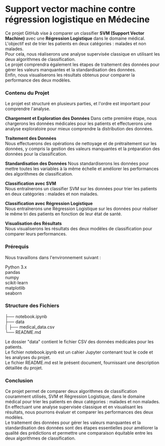 # Support vector machine contre régression logistique en Médecine

Ce projet GitHub vise à comparer un classifier **SVM (Support Vector Machine)** avec une **Régression Logistique** dans le domaine médical.    
L'objectif est de trier les patients en deux catégories : malades et non malades.   
Pour cela, nous réaliserons une analyse supervisée classique en utilisant les deux algorithmes de classification.    
Le projet comprendra également les étapes de traitement des données pour gérer les valeurs manquantes et la standardisation des données.     
Enfin, nous visualiserons les résultats obtenus pour comparer la performance des deux modèles.

### Contenu du Projet
Le projet est structuré en plusieurs parties, et l'ordre est important pour comprendre l'analyse.    

**Chargement et Exploration des Données**
Dans cette première étape, nous chargerons les données médicales pour les patients et effectuerons une analyse exploratoire pour mieux comprendre la distribution des données.

**Traitement des Données**    
Nous effectuerons des opérations de nettoyage et de prétraitement sur les données, y compris la gestion des valeurs manquantes et la préparation des données pour la classification.

**Standardisation des Données**
Nous standardiserons les données pour mettre toutes les variables à la même échelle et améliorer les performances des algorithmes de classification.

**Classification avec SVM**   
Nous entraînerons un classifier SVM sur les données pour trier les patients en deux catégories : malades et non malades.

**Classification avec Régression Logistique**     
Nous entraînerons une Régression Logistique sur les données pour réaliser le même tri des patients en fonction de leur état de santé.

**Visualisation des Résultats**    
Nous visualiserons les résultats des deux modèles de classification pour comparer leurs performances.

### Prérequis
Nous travaillons dans l'environnement suivant :     

Python 3.x    
pandas     
numpy      
scikit-learn     
matplotlib      
seaborn

### Structure des Fichiers

├── notebook.ipynb     
├── data    
│   ├── medical_data.csv     
└── README.md     

Le dossier "data" contient le fichier CSV des données médicales pour les patients.     
Le fichier notebook.ipynb est un cahier Jupyter contenant tout le code et les analyses du projet.      
Le fichier README.md est le présent document, fournissant une description détaillée du projet.      

### Conclusion
Ce projet permet de comparer deux algorithmes de classification couramment utilisés, SVM et Régression Logistique, dans le domaine médical pour trier les patients en deux catégories : malades et non malades.     
En effectuant une analyse supervisée classique et en visualisant les résultats, nous pourrons évaluer et comparer les performances des deux modèles.    
Le traitement des données pour gérer les valeurs manquantes et la standardisation des données sont des étapes essentielles pour améliorer la qualité des prédictions et permettre une comparaison équitable entre les deux algorithmes de classification.
